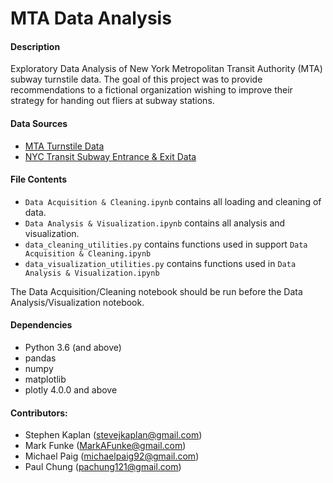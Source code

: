 # MTA Data Analysis

#### Description 
Exploratory Data Analysis of New York Metropolitan Transit Authority (MTA) subway turnstile data. 
The goal of this project was to provide recommendations to a fictional organization wishing 
to improve their strategy for handing out fliers at subway stations.

#### Data Sources
- [MTA Turnstile Data](http://web.mta.info/developers/turnstile.html)
- [NYC Transit Subway Entrance & Exit Data](https://data.ny.gov/Transportation/NYC-Transit-Subway-Entrance-And-Exit-Data/i9wp-a4ja)

#### File Contents
- `Data Acquisition & Cleaning.ipynb` contains all loading and cleaning of data.
- `Data Analysis & Visualization.ipynb` contains all analysis and visualization.
- `data_cleaning_utilities.py` contains functions used in support `Data Acquisition & Cleaning.ipynb`
- `data_visualization_utilities.py` contains functions used in `Data Analysis & Visualization.ipynb`

The Data Acquisition/Cleaning notebook should be run before the Data Analysis/Visualization notebook.

#### Dependencies
- Python 3.6 (and above)
- pandas
- numpy
- matplotlib
- plotly 4.0.0 and above


#### Contributors:
- Stephen Kaplan (stevejkaplan@gmail.com)
- Mark Funke (MarkAFunke@gmail.com)
- Michael Paig (michaelpaig92@gmail.com)
- Paul Chung (pachung121@gmail.com)



